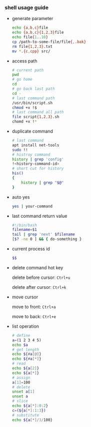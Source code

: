 ### shell usage guide

- generate parameter

    ```bash
    echo {a,b,c}file
    echo {a,b,c}{1,2,3}file
    echo file{1..10}
    cp /path-to-some-file/file{,.bak}
    rm file{1,2,3}.txt
    mv *.{c,cpp} src/
    ```

- access path

    ```bash
    # current path
    pwd
    # go home
    cd
    # go back last path
    cd -
    # last command path
    /usr/bin/script.sh
    chmod +x !$
    # last command all path
    file script{1,2,3}.sh
    chomd +x !*
    ```

- duplicate command

    ```bash
    # last command
    apt install net-tools
    sudo !!
    # histroy command
    history | grep 'config'
    !<history-command-id>
    # short cut for history
    his()
    {
        history | grep "$@"
    }
    ```

- auto yes

    ```bash
    yes | your-command
    ```

- last command return value

    ```bash
    #!/bin/bash
    filename=$1
    tail | grep 'next' $filename
    [$? -ne 0 ] && { do-something }
    ```

- current process id

    ```bash
    $$
    ```

- delete command hot key

    delete before cursor: `Ctrl+u`

    delete after cursor: `Ctrl+k`

- move cursor

    move to front: `Ctrl+a`

    move to back: `Ctrl+e`

- list operation

    ```bash
    # define
    a=(1 2 3 4 5)
    echo $a
    # get length
    echo ${#a[@]}
    echo ${#a[*]}
    # read
    echo ${a[2]}
    echo ${a[*]}
    # assign
    a[1]=100
    # delete
    unset a[1]
    unset a
    # slice
    echo ${a[*]:0:2}
    c=(${a[*]:1:3})
    # substitute
    echo ${a[*]/3/100}
    ```

